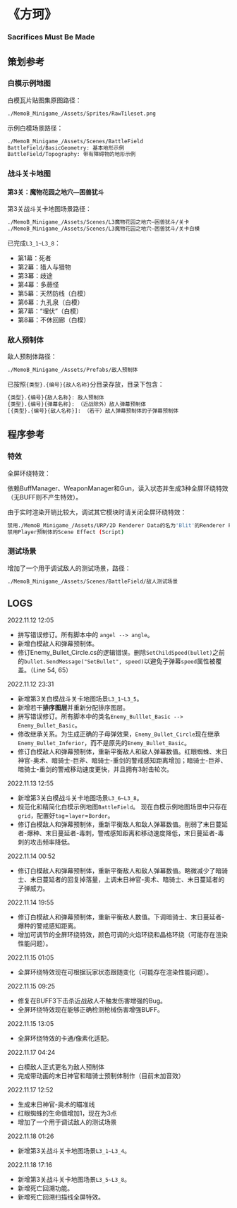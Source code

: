# 《方珂》

### Sacrifices Must Be Made



## 策划参考

### 白模示例地图

白模瓦片贴图集原图路径：

```bash
./MemoB_Minigame_/Assets/Sprites/RawTileset.png
```

示例白模场景路径：

```bash
./MemoB_Minigame_/Assets/Scenes/BattleField
BattleField/BasicGeometry: 基本地形示例
BattleField/Topography: 带有障碍物的地形示例
```

### 战斗关卡地图

#### 第3关：魔物花园之地穴—困兽犹斗

第3关战斗关卡地图场景路径：

```bash
./MemoB_Minigame_/Assets/Scenes/L3魔物花园之地穴—困兽犹斗/关卡
./MemoB_Minigame_/Assets/Scenes/L3魔物花园之地穴—困兽犹斗/关卡白模
```

已完成`L3_1~L3_8`：

- 第1幕：死者
- 第2幕：猎人与猎物
- 第3幕：歧途
- 第4幕：多蕨怪
- 第5幕：天然防线（白模）
- 第6幕：九孔泉（白模）
- 第7幕：“埋伏”（白模）
- 第8幕：不休回廊（白模）

### 敌人预制体

敌人预制体路径：

```bash
./MemoB_Minigame_/Assets/Prefabs/敌人预制体
```

已按照`{类型}.{编号}{敌人名称}`分目录存放，目录下包含：

```bash	
{类型}.{编号}{敌人名称}: 敌人预制体
{类型}.{编号}{弹幕名称}: （近战除外）敌人弹幕预制体
[{类型}.{编号}{敌人名称}]: （若干）敌人弹幕预制体的子弹幕预制体
```



## 程序参考

### 特效

全屏环绕特效：

依赖BuffManager、WeaponManager和Gun，读入状态并生成3种全屏环绕特效（无BUFF则不产生特效）。

由于实时渲染开销比较大，调试其它模块时请关闭全屏环绕特效：

```bash	
禁用./MemoB_Minigame_/Assets/URP/2D Renderer Data的名为'Blit'的Renderer Feature
禁用Player预制体的Scene Effect (Script)
```

### 测试场景

增加了一个用于调试敌人的测试场景，路径：

```bash
./MemoB_Minigame_/Assets/Scenes/BattleField/敌人测试场景
```



## LOGS

2022.11.12 12:05

- 拼写错误修订。所有脚本中的 `angel --> angle`。
- 新增白模敌人和弹幕预制体。
- 修订Enemy_Bullet_Circle.cs的逻辑错误。删除`SetChildSpeed(bullet)`之前的`bullet.SendMessage("SetBullet", speed)`以避免子弹幕`speed`属性被覆盖。（Line 54, 65）

2022.11.12 23:31

- 新增第3关白模战斗关卡地图场景`L3_1~L3_5`。
- 新增若干**排序图层**并重新分配排序图层。
- 拼写错误修订。所有脚本中的类名`Enemy_Bulllet_Basic --> Enemy_Bullet_Basic`。
- 修改继承关系。为生成正确的子母弹效果，`Enemy_Bullet_Circle`现在继承`Enemy_Bullet_Inferior`，而不是原先的`Enemy_Bullet_Basic`。
- 修订白模敌人和弹幕预制体，重新平衡敌人和敌人弹幕数值。红眼蜘蛛、末日神官-奥术、暗骑士-巨斧、暗骑士-重剑的警戒感知距离增加；暗骑士-巨斧、暗骑士-重剑的警戒移动速度更快，并且拥有3射击轮次。

2022.11.13 12:55

- 新增第3关白模战斗关卡地图场景`L3_6~L3_8`。
- 规范化和精简化白模示例地图`BattleField`。  现在白模示例地图场景中只存在`grid`，配置好`tag`=`layer`=`Border`。
- 修订白模敌人和弹幕预制体，重新平衡敌人和敌人弹幕数值。削弱了末日蔓延者-爆种、末日蔓延者-毒刺，警戒感知距离和移动速度降低，末日蔓延者-毒刺的攻击频率降低。

2022.11.14 00:52

- 修订白模敌人和弹幕预制体，重新平衡敌人和敌人弹幕数值。略微减少了暗骑士、末日蔓延者的回复掉落量，上调末日神官-奥术、暗骑士、末日蔓延者的子弹威力。

2022.11.14 19:55

- 修订白模敌人和弹幕预制体，重新平衡敌人数值。下调暗骑士、末日蔓延者-爆种的警戒感知距离。
- 增加可调节的全屏环绕特效，颜色可调的火焰环绕和晶格环绕（可能存在渲染性能问题）。

2022.11.15 01:05

- 全屏环绕特效现在可根据玩家状态跟随变化（可能存在渲染性能问题）。

2022.11.15 09:25

- 修复在BUFF3下击杀近战敌人不触发伤害增强的Bug。
- 全屏环绕特效现在能够正确检测枪械伤害增强BUFF。

2022.11.15 13:05

- 全屏环绕特效的卡通/像素化适配。

2022.11.17 04:24

- 白模敌人正式更名为敌人预制体
- 完成带动画的末日神官和暗骑士预制体制作（目前未加音效）

2022.11.17 12:52

- 生成末日神官-奥术的瞄准线
- 红眼蜘蛛的生命值增加1，现在为3点
- 增加了一个用于调试敌人的测试场景

2022.11.18 01:26

- 新增第3关战斗关卡地图场景`L3_1~L3_4`。

2022.11.18 17:16

- 新增第3关战斗关卡地图场景`L3_5~L3_8`。
- 新增死亡回溯功能。
- 新增死亡回溯扫描线全屏特效。
